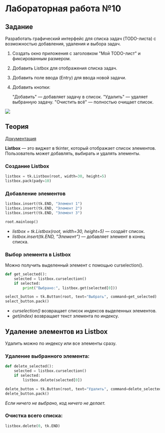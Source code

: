 # Лабораторная работа №10

## Задание

Разработать графический интерфейс для списка задач (TODO-листа) с возможностью добавления, удаления и выбора задач.

1. Создать окно приложения с заголовком "Мой TODO-лист" и фиксированным размером.

2. Добавить Listbox для отображения списка задач.

3. Добавить поле ввода (Entry) для ввода новой задачи.

4. Добавить кнопки:

    "Добавить" — добавляет задачу в список.
    "Удалить" — удаляет выбранную задачу.
    "Очистить всё" — полностью очищает список.

<img src="./.repo/todo.png" />

## Теория

[Документация](https://metanit.com/python/tkinter/2.12.php)

**Listbox** — это виджет в tkinter, который отображает список элементов. Пользователь может добавлять, выбирать и удалять элементы.

### Создание Listbox

```python
listbox = tk.Listbox(root, width=30, height=5)
listbox.pack(pady=10)
```

### Добавление элементов

```python
listbox.insert(tk.END, "Элемент 1")
listbox.insert(tk.END, "Элемент 2")
listbox.insert(tk.END, "Элемент 3")

root.mainloop()
```

- _listbox = tk.Listbox(root, width=30, height=5)_ — создаёт список.
- _listbox.insert(tk.END, "Элемент")_ — добавляет элемент в конец списка.

### Выбор элемента в Listbox

Можно получить выделенный элемент с помощью curselection().

```python
def get_selected():
    selected = listbox.curselection()
    if selected:
        print("Выбрано:", listbox.get(selected[0]))

select_button = tk.Button(root, text="Выбрать", command=get_selected)
select_button.pack()
```

- _curselection()_ возвращает список индексов выделенных элементов.
- _get(index)_ возвращает текст элемента по индексу.

## Удаление элементов из Listbox

Удалить можно по индексу или все элементы сразу.

### Удаление выбранного элемента:

```python
def delete_selected():
    selected = listbox.curselection()
    if selected:
        listbox.delete(selected[0])

delete_button = tk.Button(root, text="Удалить", command=delete_selected)
delete_button.pack()
```

_Если ничего не выбрано, код ничего не делает._

### Очистка всего списка:

```python
listbox.delete(0, tk.END)
```
